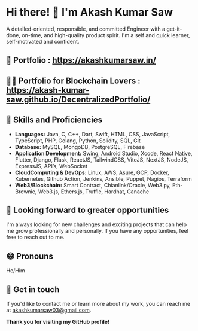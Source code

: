 # Hi there! 👋 I'm Akash Kumar Saw
A detailed-oriented, responsible, and committed Engineer with a get-it-done, on-time, and high-quality product spirit. I'm a self and quick learner, self-motivated and confident.

## 👼 Portfolio : https://akashkumarsaw.in/
## 👼👼 Portfolio for Blockchain Lovers : https://akash-kumar-saw.github.io/DecentralizedPortfolio/

## 🔭 Skills and Proficiencies
- **Languages:** Java, C, C++, Dart, Swift, HTML, CSS, JavaScript, TypeScript, PHP, Golang, Python, Solidity, SQL, Git
- **Database:** MySQL, MongoDB, PostgreSQL, Firebase
- **Application Development:** Swing, Android Studio, Xcode, React Native, Flutter, Django, Flask, ReactJS, TailwindCSS, ViteJS, NextJS, NodeJS, ExpressJS, API’s, WebSocket
- **CloudComputing & DevOps:** Linux, AWS, Asure, GCP, Docker, Kubernetes, Github Action,  Jenkins, Ansible, Puppet, Nagios, Terraform
- **Web3/Blockchain:** Smart Contract, Chianlink/Oracle, Web3.py, Eth-Brownie, Web3.js, Ethers.js, Truffle, Hardhat, Ganache

## 🤔 Looking forward to greater opportunities
I'm always looking for new challenges and exciting projects that can help me grow professionally and personally. If you have any opportunities, feel free to reach out to me.

## 😄 Pronouns
He/Him

## 💬 Get in touch
If you'd like to contact me or learn more about my work, you can reach me at akashkumarsaw03@gmail.com.

**Thank you for visiting my GitHub profile!**
